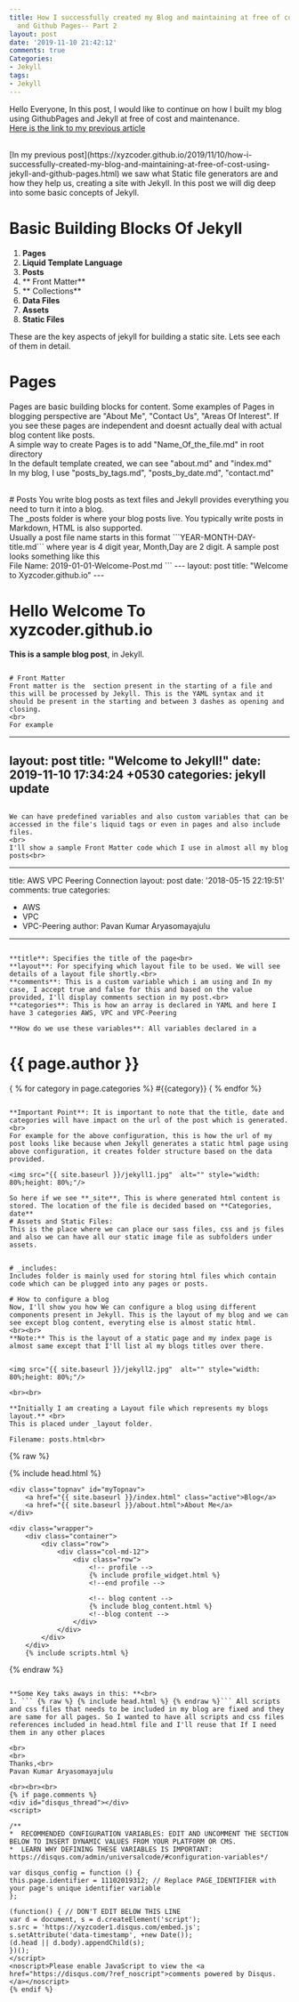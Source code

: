 ```yaml
---
title: How I successfully created my Blog and maintaining at free of cost using Jekyll
  and Github Pages-- Part 2
layout: post
date: '2019-11-10 21:42:12'
comments: true
Categories:
- Jekyll
tags:
- Jekyll
---
```


Hello Everyone,
In this post, I would like to continue on how I built my blog using GithubPages and Jekyll at free of cost and maintenance. 
<br>
[Here is the link to my previous article](https://xyzcoder.github.io/2019/11/10/how-i-successfully-created-my-blog-and-maintaining-at-free-of-cost-using-jekyll-and-github-pages.html) 

<br>
[In my previous post](https://xyzcoder.github.io/2019/11/10/how-i-successfully-created-my-blog-and-maintaining-at-free-of-cost-using-jekyll-and-github-pages.html)  we saw what Static file generators are and how they help us, creating a site with Jekyll. In this post we will dig deep into some basic concepts of Jekyll.

# Basic Building Blocks Of Jekyll
1. **Pages**
2. **Liquid Template Language**
3. **Posts**
4. ** Front Matter**
5. ** Collections**
6. **Data Files**
7. **Assets**
8. **Static Files**

These are the key aspects of jekyll for building a static site. Lets see each of them in detail.

# Pages
Pages are basic building blocks for content. Some examples of Pages in blogging perspective are "About Me", "Contact Us", "Areas Of Interest". If you see these pages are independent and doesnt actually deal with actual blog content like posts.
<br>
A simple way to create Pages is to add "Name_Of_the_file.md" in root directory
<br>
In the default template created, we can see "about.md" and "index.md"
<br>
In my blog, I use "posts_by_tags.md", "posts_by_date.md", "contact.md"

<br>
# Posts
You write blog posts as text files and Jekyll provides everything you need to turn it into a blog.
<br>
The _posts folder is where your blog posts live. You typically write posts in Markdown, HTML is also supported.
<br>
Usually a post file name starts in this format ```YEAR-MONTH-DAY-title.md```  where year is 4 digit year, Month,Day are 2 digit. A sample post looks something like this

<br>
File Name: 2019-01-01-Welcome-Post.md
```
---
layout: post
title:  "Welcome to Xyzcoder.github.io"
---

# Hello Welcome To xyzcoder.github.io

**This is a sample blog post**,  in Jekyll.
```

# Front Matter
Front matter is the  section present in the starting of a file and this will be processed by Jekyll. This is the YAML syntax and it should be present in the starting and between 3 dashes as opening and closing.
<br>
For example
```

---
layout: post
title:  "Welcome to Jekyll!"
date:   2019-11-10 17:34:24 +0530
categories: jekyll update
---

```

We can have predefined variables and also custom variables that can be accessed in the file's liquid tags or even in pages and also include files.
<br>
I'll show a sample Front Matter code which I use in almost all my blog posts<br>

```

---
title: AWS VPC Peering Connection
layout: post
date: '2018-05-15 22:19:51'
comments: true
categories:
- AWS
- VPC
- VPC-Peering
author: Pavan Kumar Aryasomayajulu
---

```

**title**: Specifies the title of the page<br>
**layout**: For specifying which layout file to be used. We will see details of a layout file shortly.<br>
**comments**: This is a custom variable which i am using and In my case, I accept true and false for this and based on the value provided, I'll display comments section in my post.<br>
**categories**: This is how an array is declared in YAML and here I have 3 categories AWS, VPC and VPC-Peering

**How do we use these variables**: All variables declared in a 
```
<h1>{{ page.author }}</h1>

{ % for category in page.categories %}
		<span class="tag">#{{category}}</span>
{ % endfor %}
```

**Important Point**: It is important to note that the title, date and categories will have impact on the url of the post which is generated.
<br>
For example for the above configuration, this is how the url of my post looks like because when Jekyll generates a static html page using above configuration, it creates folder structure based on the data provided.

<img src="{{ site.baseurl }}/jekyll1.jpg"  alt="" style="width: 80%;height: 80%;"/>

So here if we see **_site**, This is where generated html content is stored. The location of the file is decided based on **Categories, date**
# Assets and Static Files:
This is the place where we can place our sass files, css and js files and also we can have all our static image file as subfolders under assets.


# _includes:
Includes folder is mainly used for storing html files which contain code which can be plugged into any pages or posts.

# How to configure a blog 
Now, I'll show you how We can configure a blog using different components present in Jekyll. This is the layout of my blog and we can see except blog content, everyting else is almost static html.
<br><br>
**Note:** This is the layout of a static page and my index page is almost same except that I'll list al my blogs titles over there.


<img src="{{ site.baseurl }}/jekyll2.jpg"  alt="" style="width: 80%;height: 80%;"/>

<br><br>

**Initially I am creating a Layout file which represents my blogs layout.** <br>
This is placed under _layout folder. 

Filename: posts.html<br>
```
{% raw %}
<!DOCTYPE html>
<html lang="no-js">
{% include head.html %}

<body>

    <div class="topnav" id="myTopnav">
        <a href="{{ site.baseurl }}/index.html" class="active">Blog</a>
        <a href="{{ site.baseurl }}/about.html">About Me</a>
    </div>

    <div class="wrapper">
        <div class="container">
            <div class="row">
                <div class="col-md-12">
                    <div class="row">
                        <!-- profile -->
                        {% include profile_widget.html %}
                        <!--end profile -->

                        <!-- blog content -->
                        {% include blog_content.html %}
                        <!--blog content -->
                    </div>
                </div>
            </div>
        </div>
        {% include scripts.html %}
</body>

</html>
{% endraw %}

```

**Some Key taks aways in this: **<br>
1. ``` {% raw %} {% include head.html %} {% endraw %}``` All scripts and css files that needs to be included in my blog are fixed and they are same for all pages. So I wanted to have all scripts and css files references included in head.html file and I'll reuse that If I need them in any other places

<br>
<br>
Thanks,<br>
Pavan Kumar Aryasomayajulu

<br><br><br>
{% if page.comments %}
<div id="disqus_thread"></div>
<script>

/**
*  RECOMMENDED CONFIGURATION VARIABLES: EDIT AND UNCOMMENT THE SECTION BELOW TO INSERT DYNAMIC VALUES FROM YOUR PLATFORM OR CMS.
*  LEARN WHY DEFINING THESE VARIABLES IS IMPORTANT: https://disqus.com/admin/universalcode/#configuration-variables*/

var disqus_config = function () {
this.page.identifier = 11102019312; // Replace PAGE_IDENTIFIER with your page's unique identifier variable
};

(function() { // DON'T EDIT BELOW THIS LINE
var d = document, s = d.createElement('script');
s.src = 'https://xyzcoder1.disqus.com/embed.js';
s.setAttribute('data-timestamp', +new Date());
(d.head || d.body).appendChild(s);
})();
</script>
<noscript>Please enable JavaScript to view the <a href="https://disqus.com/?ref_noscript">comments powered by Disqus.</a></noscript>
{% endif %}
